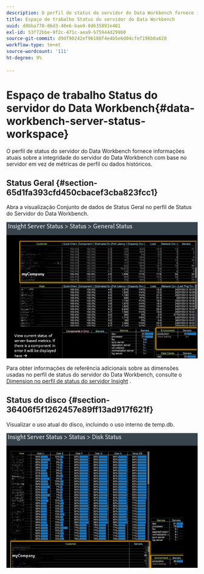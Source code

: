 ```yaml
---
description: O perfil de status do servidor do Data Workbench fornece informações atuais sobre a integridade do servidor do Data Workbench com base no servidor em vez de métricas de perfil ou dados históricos.
title: Espaço de trabalho Status do servidor do Data Workbench
uuid: d8bba770-86d3-40e6-bae0-8d635891e481
exl-id: 53f72bbe-9f2c-471c-aea9-575944d299b0
source-git-commit: d9df90242ef96188f4e4b5e6d04cfef196b0a628
workflow-type: tm+mt
source-wordcount: '111'
ht-degree: 9%

---
```


# Espaço de trabalho Status do servidor do Data Workbench{#data-workbench-server-status-workspace}

O perfil de status do servidor do Data Workbench fornece informações atuais sobre a integridade do servidor do Data Workbench com base no servidor em vez de métricas de perfil ou dados históricos.

## Status Geral {#section-65d1fa393cfd450cbacef3cba823fcc1}

Abra a visualização Conjunto de dados de Status Geral no perfil de Status do Servidor do Data Workbench.

![](assets/Managing_Server_Status.png)

Para obter informações de referência adicionais sobre as dimensões usadas no perfil de status do servidor do Data Workbench, consulte o [Dimension no perfil de status do servidor Insight](../../../home/monitoring-installation/monitoring-appendix/monitoring-servers-profile.md#concept-8cbeb91e99bc42e2b52b22d551423f8a) .

## Status do disco {#section-36406f5f1262457e89ff13ad917f621f}

Visualizar o uso atual do disco, incluindo o uso interno de temp.db.

![](assets/Managing_Server_DiskStatus.png)
